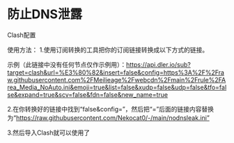# 防止DNS泄露
Clash配置

使用方法：
1.使用订阅转换的工具把你的订阅链接转换成以下方式的链接。

示例（此链接中没有任何节点仅作示例用）：https://api.dler.io/sub?target=clash&url=%E3%80%82&insert=false&config=https%3A%2F%2Fraw.githubusercontent.com%2FMeilieage%2Fwebcdn%2Fmain%2Frule%2FArea_Media_NoAuto.ini&emoji=true&list=false&xudp=false&udp=false&tfo=false&expand=true&scv=false&fdn=false&new_name=true

2.在你转换好的链接中找到“false&config=”，然后把“=”后面的链接内容替换为“https://raw.githubusercontent.com/Nekocat0/-/main/nodnsleak.ini”

3.然后导入Clash就可以使用了
